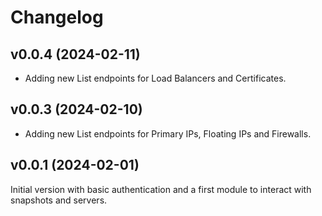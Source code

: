 # Changelog

## v0.0.4 (2024-02-11)

- Adding new List endpoints for Load Balancers and Certificates.

## v0.0.3 (2024-02-10)

- Adding new List endpoints for Primary IPs, Floating IPs and Firewalls.

## v0.0.1 (2024-02-01)

Initial version with basic authentication and a first module to interact with snapshots and servers.
